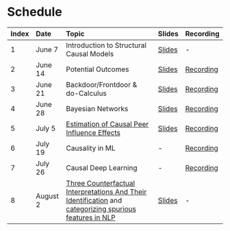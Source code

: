 # Schedule

| Index | Date | Topic | Slides | Recording |
|:----|:-------------|:-------------|:---------|:---------|
| 1 | June 7 | Introduction to Structural Causal Models | [Slides](slides/causal-reading-group-23_week1.pdf) | - |
| 2 | June 14 | Potential Outcomes | [Slides](slides/causal-reading-group-23_week2.pdf) | [Recording](videos/week2_recording.mp4) |
| 3 | June 21 | Backdoor/Frontdoor & do-Calculus | [Slides](slides/causal-reading-group-23_week3.pdf)| [Recording](videos/week3_recording.mp4) |
| 4 | June 28 | Bayesian Networks | [Slides](slides/causal-reading-group-23_week4.pdf) | [Recording](videos/week4_recording.mp4) |
| 5 | July 5 | [Estimation of Causal Peer Influence Effects](https://proceedings.mlr.press/v28/toulis13.html) | [Slides](slides/causal-reading-group-23_week5.pdf) | [Recording](videos/week5_recording.mp4) |
| 6 | July 19 | Causality in ML | - | [Recording](videos/week6_recording.mp4) |
| 7 | July 26 | Causal Deep Learning | - | [Recording](https://drive.google.com/file/d/1czaLh6RADAvzrI_iFsJUiZrfXDHYt_9y/view?usp=sharing) |
| 8 | August 2 | [Three Counterfactual Interpretations And Their Identification](https://ftp.cs.ucla.edu/pub/stat_ser/r260-reprint.pdf) and [categorizing spurious features in NLP](https://aclanthology.org/2022.emnlp-main.666/) | [Slides](slides/causal-reading-group-23_week7.pdf) | - |
